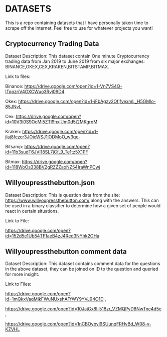 # DATASETS
This is a repo containing datasets that I have personally taken time to scrape off the internet. Feel free to use for whatever projects you  want!

## Cryptocurrency Trading Data
Dataset Description: This dataset contain One minute Cryptocurrency trading data from Jan 2019 to June 2019 from six major exchanges: BINANCE,OKEX,CEX,KRAKEN,BITSTAMP,BITMAX.

Link to files:

Binance: https://drive.google.com/open?id=1-Vn7VS4Q-lTqozriV4OXCWuo3Rvj09D4 




Okex: https://drive.google.com/open?id=1-jFbAgzv2OfjfvexmL_H5GMlo-85JNvL




Cex: https://drive.google.com/open?id=10V3i0S9OcMi5ZTl9hxiUm0d5t2MKgrqM




Kraken: https://drive.google.com/open?id=1-jlaj8fczcr3JOieWSJ1jODMoO_w3qe-




Bitsamp: https://drive.google.com/open?id=11b3sudT6JVl18SL7jCf_9_Te1tz5X1PF




Bitmax: https://drive.google.com/open?id=118WoOs338BV2gRZZZaoNZ54IraWnPCwj


## Willyoupressthebutton.json
Dataset Description:
This is question data from the site: https://www.willyoupressthebutton.com/ along with the answers. This can be used in a binary classifier to determine how a given set of people would react in certain situations.

Link to File: 

https://drive.google.com/open?id=152d5e1Ub54TF1aeB4zJ4Red3NYhk2OHa


## Willyoupressthebutton comment data
Dataset Description: This dataset contains comment data for the questions in the above dataset, they can be joined on ID to the question and queried for more insight.

Link to Files: 

https://drive.google.com/open?id=1mQkxVaqMjkFWuNUxshAFfWY9YVJ94O1D , 

https://drive.google.com/open?id=10JajGx8l-518zr_VZMQPyD8NwTnc4d5e , 

https://drive.google.com/open?id=1nCBOybyl9SUunqFRHvBd_W08-v-KZVHL
